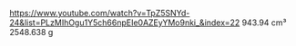 https://www.youtube.com/watch?v=TpZ5SNYd-24&list=PLzMIhOgu1Y5ch66npEIe0AZEyYMo9nki_&index=22
943.94 cm³
2548.638 g

